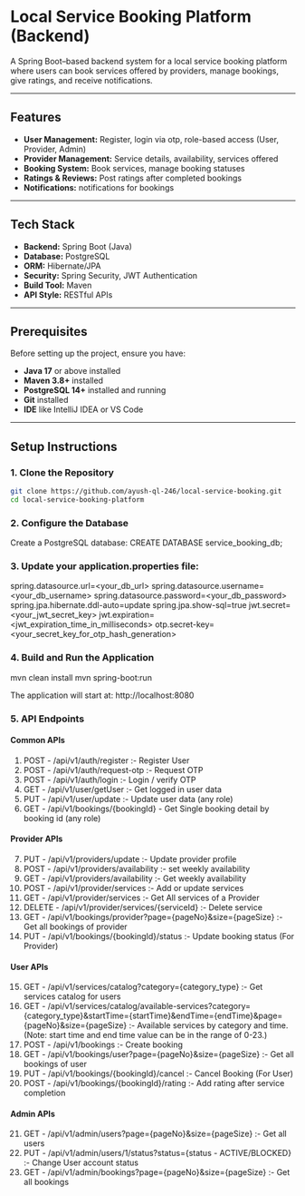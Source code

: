# Local Service Booking Platform (Backend)

A Spring Boot–based backend system for a local service booking platform where users can book services offered by providers, manage bookings, give ratings, and receive notifications.

---

## Features
- **User Management:** Register, login via otp, role-based access (User, Provider, Admin)
- **Provider Management:** Service details, availability, services offered
- **Booking System:** Book services, manage booking statuses
- **Ratings & Reviews:** Post ratings after completed bookings
- **Notifications:** notifications for bookings

---

## Tech Stack
- **Backend:** Spring Boot (Java)
- **Database:** PostgreSQL
- **ORM:** Hibernate/JPA
- **Security:** Spring Security, JWT Authentication
- **Build Tool:** Maven
- **API Style:** RESTful APIs

---

## Prerequisites
Before setting up the project, ensure you have:
- **Java 17** or above installed
- **Maven 3.8+** installed
- **PostgreSQL 14+** installed and running
- **Git** installed
- **IDE** like IntelliJ IDEA or VS Code

---

## Setup Instructions

### 1. Clone the Repository
```bash
git clone https://github.com/ayush-ql-246/local-service-booking.git
cd local-service-booking-platform
```

### 2. Configure the Database

Create a PostgreSQL database:
CREATE DATABASE service_booking_db;

### 3. Update your application.properties file:
spring.datasource.url=<your_db_url>
spring.datasource.username=<your_db_username>
spring.datasource.password=<your_db_password>
spring.jpa.hibernate.ddl-auto=update
spring.jpa.show-sql=true
jwt.secret=<your_jwt_secret_key>
jwt.expiration=<jwt_expiration_time_in_milliseconds>
otp.secret-key=<your_secret_key_for_otp_hash_generation>

### 4. Build and Run the Application
mvn clean install
mvn spring-boot:run

The application will start at: http://localhost:8080


### 5. API Endpoints

#### Common APIs
1) POST - /api/v1/auth/register :- Register User
2) POST - /api/v1/auth/request-otp :- Request OTP
3) POST - /api/v1/auth/login :- Login / verify OTP
4) GET - /api/v1/user/getUser :- Get logged in user data
5) PUT - /api/v1/user/update :- Update user data (any role)
6) GET - /api/v1/bookings/{bookingId} - Get Single booking detail by booking id (any role)

#### Provider APIs
7) PUT - /api/v1/providers/update :- Update provider profile
8) POST - /api/v1/providers/availability :- set weekly availability
9) GET - /api/v1/providers/availability :- Get weekly availability
10) POST - /api/v1/provider/services :- Add or update services
11) GET - /api/v1/provider/services :- Get All services of a Provider
12) DELETE - /api/v1/provider/services/{serviceId} :- Delete service
13) GET - /api/v1/bookings/provider?page={pageNo}&size={pageSize} :- Get all bookings of provider
14) PUT - /api/v1/bookings/{bookingId}/status :- Update booking status (For Provider)

#### User APIs
15) GET - /api/v1/services/catalog?category={category_type} :- Get services catalog for users
16) GET - /api/v1/services/catalog/available-services?category={category_type}&startTime={startTime}&endTime={endTime}&page={pageNo}&size={pageSize} :- Available services by category and time. (Note: start time and end time value can be in the range of 0-23.)
17) POST - /api/v1/bookings :- Create booking
18) GET - /api/v1/bookings/user?page={pageNo}&size={pageSize} :- Get all bookings of user
19) PUT - /api/v1/bookings/{bookingId}/cancel :- Cancel Booking (For User)
20) POST - /api/v1/bookings/{bookingId}/rating :- Add rating after service completion

#### Admin APIs
21) GET - /api/v1/admin/users?page={pageNo}&size={pageSize} :- Get all users
22) PUT - /api/v1/admin/users/1/status?status={status - ACTIVE/BLOCKED} :- Change User account status
23) GET - /api/v1/admin/bookings?page={pageNo}&size={pageSize} :- Get all bookings
